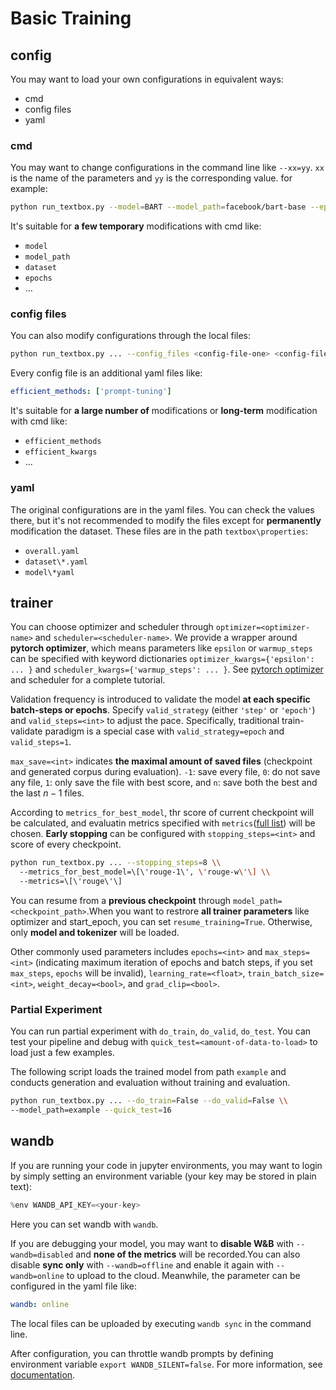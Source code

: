# Basic Training
## config
You may want to load your own configurations in equivalent ways:
* cmd
* config files
* yaml

### cmd 
You may want to change configurations in the command line like ``--xx=yy``. ``xx`` is the name of the parameters and ``yy`` is the corresponding value. for example:

```bash
python run_textbox.py --model=BART --model_path=facebook/bart-base --epochs=1
```

It's suitable for **a few temporary** modifications with cmd like:
* ``model``
* ``model_path``
* ``dataset``
* ``epochs``
* ...

### config files

You can also modify configurations through the local files:
```bash
python run_textbox.py ... --config_files <config-file-one> <config-file-two>
```

Every config file is an additional yaml files like:

```yaml
efficient_methods: ['prompt-tuning']
```
It's suitable for **a large number of** modifications or **long-term** modification with cmd like:
* ``efficient_methods``
* ``efficient_kwargs``
* ...

### yaml 

The original configurations are in the yaml files. You can check the values there, but it's not recommended to modify the files except for **permanently** modification the dataset. These files are in the path ``textbox\properties``:
* ``overall.yaml``
* ``dataset\*.yaml``
* ``model\*yaml``


## trainer

You can choose optimizer and scheduler through `optimizer=<optimizer-name>` and `scheduler=<scheduler-name>`. We provide a wrapper around **pytorch optimizer**, which means parameters like `epsilon` or `warmup_steps` can be specified with keyword dictionaries `optimizer_kwargs={'epsilon': ... }` and `scheduler_kwargs={'warmup_steps': ... }`. See [pytorch optimizer](https://pytorch.org/docs/stable/optim.html#algorithms) and scheduler for a complete tutorial.  <!-- TODO -->

Validation frequency is introduced to validate the model **at each specific batch-steps or epochs**. Specify `valid_strategy` (either `'step'` or `'epoch'`) and `valid_steps=<int>` to adjust the pace. Specifically, traditional train-validate paradigm is a special case with `valid_strategy=epoch` and `valid_steps=1`.

`max_save=<int>` indicates **the maximal amount of saved files** (checkpoint and generated corpus during evaluation). `-1`: save every file, `0`: do not save any file, `1`: only save the file with best score, and `n`: save both the best and the last $n−1$ files.

According to ``metrics_for_best_model``, thr score of current checkpoint will be calculated, and evaluatin metrics specified with ``metrics``([full list](evaluation.md)) will be chosen. **Early stopping** can be configured with `stopping_steps=<int>` and score of every checkpoint. 


```bash
python run_textbox.py ... --stopping_steps=8 \\
  --metrics_for_best_model=\[\'rouge-1\', \'rouge-w\'\] \\
  --metrics=\[\'rouge\'\]
```

You can resume from a **previous checkpoint** through  ``model_path=<checkpoint_path>``.When you want to restrore **all trainer parameters** like optimizer and start_epoch, you can set ``resume_training=True``. Otherwise, only **model and tokenizer** will be loaded.

Other commonly used parameters includes `epochs=<int>` and `max_steps=<int>` (indicating maximum iteration of epochs and batch steps, if you set `max_steps`, `epochs` will be invalid), `learning_rate=<float>`, `train_batch_size=<int>`, `weight_decay=<bool>`, and `grad_clip=<bool>`.

### Partial Experiment

You can run partial experiment with `do_train`, `do_valid`, `do_test`. You can test your pipeline and debug with `quick_test=<amount-of-data-to-load>` to load just a few examples. 

The following script loads the trained model from path `example` and conducts generation and evaluation without training and evaluation.
```bash
python run_textbox.py ... --do_train=False --do_valid=False \\
--model_path=example --quick_test=16
```

## wandb

If you are running your code in jupyter environments, you may want to login by simply setting an environment variable (your key may be stored in plain text):

```python
%env WANDB_API_KEY=<your-key>
```
Here you can set wandb with `wandb`.

If you are debugging your model, you may want to **disable W&B** with `--wandb=disabled` and **none of the metrics** will be recorded.You can also disable **sync only** with `--wandb=offline` and enable it again with `--wandb=online` to upload to the cloud. Meanwhile, the parameter can be configured in the yaml file like:

```yaml
wandb: online
```

The local files can be uploaded by executing `wandb sync` in the command line.

After configuration, you can throttle wandb prompts by defining environment variable `export WANDB_SILENT=false`. For more information, see [documentation](docs.wandb.ai).